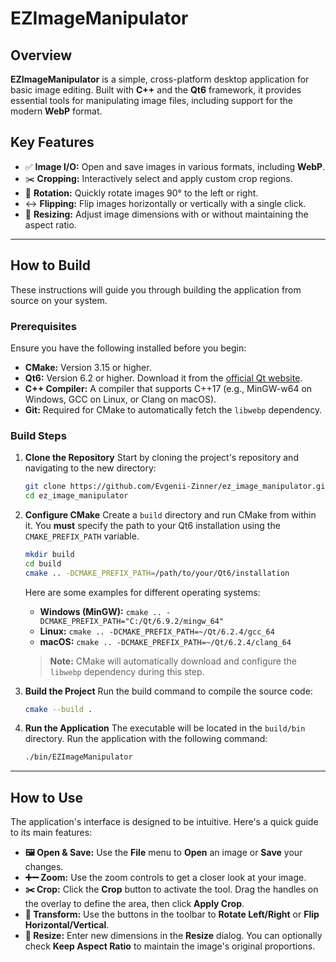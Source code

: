 # EZImageManipulator

## Overview

**EZImageManipulator** is a simple, cross-platform desktop application for basic image editing. Built with **C++** and the **Qt6** framework, it provides essential tools for manipulating image files, including support for the modern **WebP** format.

## Key Features

  * ✅ **Image I/O:** Open and save images in various formats, including **WebP**.
  * ✂️ **Cropping:** Interactively select and apply custom crop regions.
  * 🔄 **Rotation:** Quickly rotate images 90° to the left or right.
  * ↔️ **Flipping:** Flip images horizontally or vertically with a single click.
  * 📐 **Resizing:** Adjust image dimensions with or without maintaining the aspect ratio.

-----

## How to Build

These instructions will guide you through building the application from source on your system.

### Prerequisites

Ensure you have the following installed before you begin:

  * **CMake:** Version 3.15 or higher.
  * **Qt6:** Version 6.2 or higher. Download it from the [official Qt website](https://www.qt.io/download).
  * **C++ Compiler:** A compiler that supports C++17 (e.g., MinGW-w64 on Windows, GCC on Linux, or Clang on macOS).
  * **Git:** Required for CMake to automatically fetch the `libwebp` dependency.

### Build Steps

1.  **Clone the Repository**
    Start by cloning the project's repository and navigating to the new directory:

    ```bash
    git clone https://github.com/Evgenii-Zinner/ez_image_manipulator.git
    cd ez_image_manipulator
    ```

2.  **Configure CMake**
    Create a `build` directory and run CMake from within it. You **must** specify the path to your Qt6 installation using the `CMAKE_PREFIX_PATH` variable.

    ```bash
    mkdir build
    cd build
    cmake .. -DCMAKE_PREFIX_PATH=/path/to/your/Qt6/installation
    ```

    Here are some examples for different operating systems:

      * **Windows (MinGW):** `cmake .. -DCMAKE_PREFIX_PATH="C:/Qt/6.9.2/mingw_64"`
      * **Linux:** `cmake .. -DCMAKE_PREFIX_PATH=~/Qt/6.2.4/gcc_64`
      * **macOS:** `cmake .. -DCMAKE_PREFIX_PATH=~/Qt/6.2.4/clang_64`

    > **Note:** CMake will automatically download and configure the `libwebp` dependency during this step.

3.  **Build the Project**
    Run the build command to compile the source code:

    ```bash
    cmake --build .
    ```

4.  **Run the Application**
    The executable will be located in the `build/bin` directory. Run the application with the following command:

    ```bash
    ./bin/EZImageManipulator
    ```

-----

## How to Use

The application's interface is designed to be intuitive. Here's a quick guide to its main features:

  * **🖼️ Open & Save:** Use the **File** menu to **Open** an image or **Save** your changes.
  * **➕➖ Zoom:** Use the zoom controls to get a closer look at your image.
  * **✂️ Crop:** Click the **Crop** button to activate the tool. Drag the handles on the overlay to define the area, then click **Apply Crop**.
  * **🔄 Transform:** Use the buttons in the toolbar to **Rotate Left/Right** or **Flip Horizontal/Vertical**.
  * **📏 Resize:** Enter new dimensions in the **Resize** dialog. You can optionally check **Keep Aspect Ratio** to maintain the image's original proportions.
